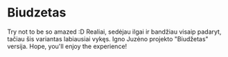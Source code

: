 # Biudzetas
Try not to be so amazed :D 
Realiai, sedėjau ilgai ir bandžiau visaip padaryt, tačiau šis variantas labiausiai vykęs.
Igno Juzėno projekto "Biudžetas" versija.
Hope, you'll enjoy the experience!
